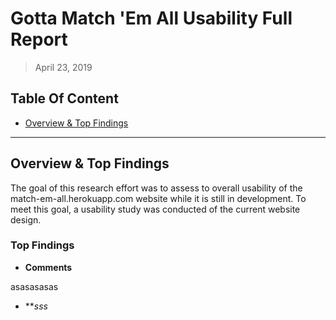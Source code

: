 # Gotta Match 'Em All Usability Full Report

> April 23, 2019

## Table Of Content

* [Overview & Top Findings]()

-----------

## Overview & Top Findings

The goal of this research effort was to assess to overall usability of the match-em-all.herokuapp.com website while it is still in development. To meet this goal, a usability study was conducted of the current website design.

### Top Findings

* **Comments**

asasasasas

* ***sss*
